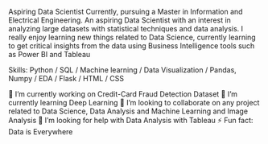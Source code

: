 Aspiring Data Scientist
Currently, pursuing a Master in Information and Electrical Engineering. An aspiring Data Scientist with an interest in analyzing large datasets with statistical techniques and data analysis. I really enjoy learning new things related to Data Science, currently learning to get critical insights from the data using Business Intelligence tools such as Power BI and Tableau

Skills: Python / SQL / Machine learning / Data Visualization / Pandas, Numpy / EDA / Flask / HTML / CSS

🔭 I’m currently working on Credit-Card Fraud Detection Dataset
🌱 I’m currently learning Deep Learning
👯 I’m looking to collaborate on any project related to Data Science, Data Analysis and Machine Learning and Image Analysis
🤔 I’m looking for help with Data Analysis with Tableau
⚡ Fun fact: Data is Everywhere
